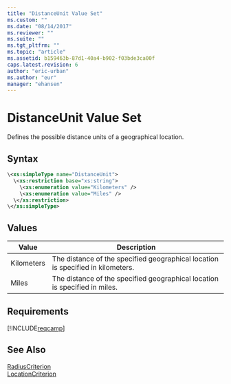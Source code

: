 ```yaml
---
title: "DistanceUnit Value Set"
ms.custom: ""
ms.date: "08/14/2017"
ms.reviewer: ""
ms.suite: ""
ms.tgt_pltfrm: ""
ms.topic: "article"
ms.assetid: b159463b-87d1-40a4-b902-f03bde3ca00f
caps.latest.revision: 6
author: "eric-urban"
ms.author: "eur"
manager: "ehansen"
---
```

# DistanceUnit Value Set
Defines the possible distance units of a geographical location.

## Syntax

```xml
\<xs:simpleType name="DistanceUnit">
  \<xs:restriction base="xs:string">
    \<xs:enumeration value="Kilometers" />
    \<xs:enumeration value="Miles" />
  \</xs:restriction>
\</xs:simpleType>
```

## Values

|Value|Description|
|---------|---------------|
|Kilometers|The distance of the specified geographical location is specified in kilometers.|
|Miles|The distance of the specified geographical location is specified in miles.|

## Requirements
[!INCLUDE[reqcamp](../campaign-api/includes/reqcamp.md)]
## See Also
[RadiusCriterion](../campaign-api/radiuscriterion-data-object.md)  
[LocationCriterion](../campaign-api/locationcriterion-data-object.md)  

